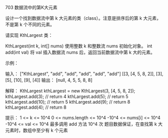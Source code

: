703 数据流中的第K大元素


设计一个找到数据流中第 k 大元素的类（class）。注意是排序后的第 k 大元素，
不是第 k 个不同的元素。

请实现 KthLargest 类：

KthLargest(int k, int[] nums) 使用整数 k 和整数流 nums 初始化对象。
int add(int val) 将 val 插入数据流 nums 后，返回当前数据流中第 k 大的元素。



示例：

输入：
["KthLargest", "add", "add", "add", "add", "add"]
[[3, [4, 5, 8, 2]], [3], [5], [10], [9], [4]]
输出：
[null, 4, 5, 5, 8, 8]

解释：
KthLargest kthLargest = new KthLargest(3, [4, 5, 8, 2]);
kthLargest.add(3);   // return 4
kthLargest.add(5);   // return 5
kthLargest.add(10);  // return 5
kthLargest.add(9);   // return 8
kthLargest.add(4);   // return 8


提示：
1 <= k <= 10^4
0 <= nums.length <= 10^4
-10^4 <= nums[i] <= 10^4
-10^4 <= val <= 10^4
最多调用 add 方法 10^4 次
题目数据保证，在查找第 k 大元素时，数组中至少有 k 个元素